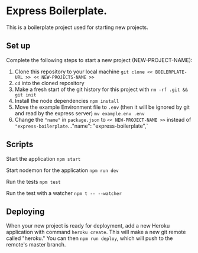 # Express Boilerplate.

This is a boilerplate project used for starting new projects.

## Set up

Complete the following steps to start a new project (NEW-PROJECT-NAME):

1. Clone this repository to your local machine `git clone << BOILERPLATE-URL >> << NEW-PROJECTS-NAME >>`
2. `cd` into the cloned repository
3. Make a fresh start of the git history for this project with `rm -rf .git && git init`
4. Install the node dependencies `npm install`
5. Move the example Environment file to `.env` (then it will be ignored by git and read by the express server) `mv example.env .env`
6. Change the `"name"` in `package.json` to `<< NEW-PROJECT-NAME >>` instead of `"express-boilerplate`..."name": "express-boilerplate",`

## Scripts

Start the application `npm start`

Start nodemon for the application `npm run dev`

Run the tests `npm test`

Run the test with a watcher `npm t -- --watcher`

## Deploying

When your new project is ready for deployment, add a new Heroku application with command `heroku create`. This will make a new git remote called "heroku." You can then `npm run deploy`, which will push to the remote's master branch.